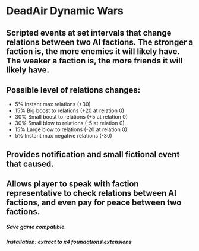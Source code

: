 # DeadAir Dynamic Wars

## Scripted events at set intervals that change relations between two AI factions. The stronger a faction is, the more enemies it will likely have. The weaker a faction is, the more friends it will likely have.

## Possible level of relations changes:
- 5% Instant max relations (+30)
- 15% Big boost to relations (+20 at relation 0)
- 30% Small boost to relations (+5 at relation 0)
- 30% Small blow to relations (-5 at relation 0)
- 15% Large blow to relations (-20 at relation 0)
- 5% Instant max negative relations (-30)

## Provides notification and small fictional event that caused.

## Allows player to speak with faction representative to check relations between AI factions, and even pay for peace between two factions.

##### Save game compatible.
##### Installation: extract to x4 foundations\extensions
